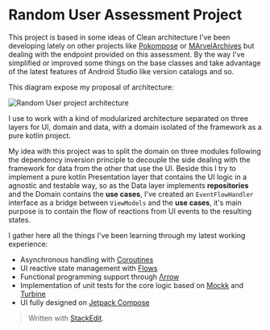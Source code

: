 # Random User Assessment Project

This project is based in some ideas of Clean architecture I've been developing lately on other projects like [Pokompose](https://github.com/marcRDZ/Pokompose) or [MArvelArchives](https://github.com/marcRDZ/MarvelArchives) but dealing with the endpoint provided on this assessment. By the way I've simplified or improved some things on the base classes and take advantage of the latest features of Android Studio like version catalogs and so.

This diagram expose my proposal of architecture:

![Random User project architecture](http://drive.google.com/uc?export=view&id=175NcPUgKV-NA53HgOLQETY3v7IFLkA26)

I use to work with a kind of modularized architecture separated on three layers for UI, domain and data, with a domain isolated of the framework as a pure kotlin project.

My idea with this project was to split the domain on three modules following the dependency inversion principle to decouple the side dealing with the framework for data from the other that use the UI. Beside this I try to implement a pure kotlin Presentation layer that contains the UI logic in a agnostic and testable way, so as the Data layer implements **repositories** and the Domain contains the **use cases**, I've created an `EventFlowHandler` interface as a bridge between `ViewModels` and the **use cases**, it's main purpose is to contain the flow of reactions from UI events to the resulting states.

I gather here all the things I've been learning through my latest working experience:

- Asynchronous handling with [Coroutines](https://kotlinlang.org/docs/coroutines-overview.html)
- UI reactive state management with [Flows](https://kotlinlang.org/docs/flow.html)
- Functional programming support through [Λrrow](https://arrow-kt.io/)
- Implementation of unit tests for the core logic based on [Mockk](https://mockk.io/) and [Turbine](https://github.com/cashapp/turbine)
- UI fully designed on [Jetpack Compose](https://developer.android.com/jetpack/compose)

> Written with [StackEdit](https://stackedit.io/).
